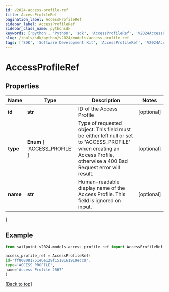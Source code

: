 ```yaml
---
id: v2024-access-profile-ref
title: AccessProfileRef
pagination_label: AccessProfileRef
sidebar_label: AccessProfileRef
sidebar_class_name: pythonsdk
keywords: ['python', 'Python', 'sdk', 'AccessProfileRef', 'V2024AccessProfileRef'] 
slug: /tools/sdk/python/v2024/models/access-profile-ref
tags: ['SDK', 'Software Development Kit', 'AccessProfileRef', 'V2024AccessProfileRef']
---
```


# AccessProfileRef


## Properties

Name | Type | Description | Notes
------------ | ------------- | ------------- | -------------
**id** | **str** | ID of the Access Profile | [optional] 
**type** |  **Enum** [  'ACCESS_PROFILE' ] | Type of requested object. This field must be either left null or set to 'ACCESS_PROFILE' when creating an Access Profile, otherwise a 400 Bad Request error will result. | [optional] 
**name** | **str** | Human-readable display name of the Access Profile. This field is ignored on input. | [optional] 
}

## Example

```python
from sailpoint.v2024.models.access_profile_ref import AccessProfileRef

access_profile_ref = AccessProfileRef(
id='ff808081751e6e129f1518161919ecca',
type='ACCESS_PROFILE',
name='Access Profile 2567'
)

```
[[Back to top]](#) 

